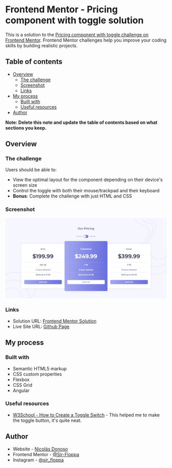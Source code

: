 # Frontend Mentor - Pricing component with toggle solution

This is a solution to the [Pricing component with toggle challenge on Frontend Mentor](https://www.frontendmentor.io/challenges/pricing-component-with-toggle-8vPwRMIC). Frontend Mentor challenges help you improve your coding skills by building realistic projects. 

## Table of contents

- [Overview](#overview)
  - [The challenge](#the-challenge)
  - [Screenshot](#screenshot)
  - [Links](#links)
- [My process](#my-process)
  - [Built with](#built-with)
  - [Useful resources](#useful-resources)
- [Author](#author)

**Note: Delete this note and update the table of contents based on what sections you keep.**

## Overview

### The challenge

Users should be able to:

- View the optimal layout for the component depending on their device's screen size
- Control the toggle with both their mouse/trackpad and their keyboard
- **Bonus**: Complete the challenge with just HTML and CSS

### Screenshot

![App Screenshot](./screenshot.png)

### Links

- Solution URL: [Frontend Mentor Solution](https://www.frontendmentor.io/solutions/pricing-component-with-toggle-aUX28v8sGo)
- Live Site URL: [Github Page](https://sir-floppa.github.io/Frontend-Mentor-08-Pricing-Component/)

## My process

### Built with

- Semantic HTML5 markup
- CSS custom properties
- Flexbox
- CSS Grid
- Angular

### Useful resources

- [W3School - How to Create a Toggle Switch](https://www.w3schools.com/howto/howto_css_switch.asp) - This helped me to make the toggle button, it's quite neat.

## Author

- Website - [Nicolás Donoso](https://sir-floppa.github.io)
- Frontend Mentor - [@Sir-Floppa](https://www.frontendmentor.io/profile/Sir-Floppa)
- Instagram - [@sir_floppa](https://www.instagram.com/sir_floppa/)
